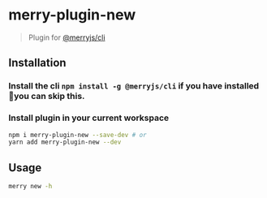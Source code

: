 # merry-plugin-new

> Plugin for [@merryjs/cli](https://github.com/merryjs/cli)

## Installation

### Install the cli `npm install -g @merryjs/cli` if you have installed you can skip this.

### Install plugin in your current workspace

```sh
npm i merry-plugin-new --save-dev # or
yarn add merry-plugin-new --dev
```

## Usage

```sh
merry new -h
```
